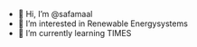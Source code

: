 - 👋 Hi, I’m @safamaal
- 👀 I’m interested in Renewable Energysystems
- 🌱 I’m currently learning TIMES

<!---
safamaal/safamaal is a ✨ special ✨ repository because its `README.md` (this file) appears on your GitHub profile.
You can click the Preview link to take a look at your changes.
--->
